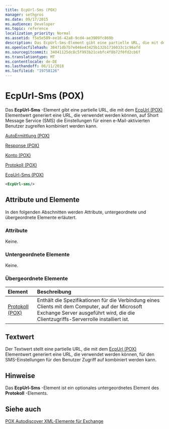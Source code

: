 ```yaml
---
title: EcpUrl-Sms (POX)
manager: sethgros
ms.date: 09/17/2015
ms.audience: Developer
ms.topic: reference
localization_priority: Normal
ms.assetid: f5e5e589-ee16-42a8-9cd4-ae3909fc869b
description: Das EcpUrl-Sms-Element gibt eine partielle URL, die mit dem EcpUrl (POX) Elementwert generiert eine URL, die verwendet werden können, auf Short Message Service (SMS) die Einstellungen für einen e-Mail-aktivierten Benutzer zugreifen kombiniert werden kann.
ms.openlocfilehash: 38471db7b7e046e43425b132b1716033c1c96afd
ms.sourcegitcommit: 34041125dc8c5f993b21cebfc4f8b72f0fd2cb6f
ms.translationtype: MT
ms.contentlocale: de-DE
ms.lasthandoff: 06/11/2018
ms.locfileid: "19758126"
---
```

# <a name="ecpurl-sms-pox"></a>EcpUrl-Sms (POX)

Das **EcpUrl-Sms** -Element gibt eine partielle URL, die mit dem [EcpUrl (POX)](ecpurl-pox.md) Elementwert generiert eine URL, die verwendet werden können, auf Short Message Service (SMS) die Einstellungen für einen e-Mail-aktivierten Benutzer zugreifen kombiniert werden kann. 
  
[AutoErmittlung (POX)](autodiscover-pox.md)
  
[Response (POX)](response-pox.md)
  
[Konto (POX)](account-pox.md)
  
[Protokoll (POX)](protocol-pox.md)
  
[EcpUrl-Sms (POX)](ecpurl-sms-pox.md)
  
```XML
<EcpUrl-sms/>
```

## <a name="attributes-and-elements"></a>Attribute und Elemente

In den folgenden Abschnitten werden Attribute, untergeordnete und übergeordnete Elemente erläutert.
  
### <a name="attributes"></a>Attribute

Keine.
  
### <a name="child-elements"></a>Untergeordnete Elemente

Keine.
  
### <a name="parent-elements"></a>Übergeordnete Elemente

|**Element**|**Beschreibung**|
|:-----|:-----|
|[Protokoll (POX)](protocol-pox.md) <br/> |Enthält die Spezifikationen für die Verbindung eines Clients mit dem Computer, auf der Microsoft Exchange Server ausgeführt wird, die die Clientzugriffs-Serverrolle installiert ist.  <br/> |
   
## <a name="text-value"></a>Textwert

Der Textwert stellt eine partielle URL, die mit dem [EcpUrl (POX)](ecpurl-pox.md) Elementwert generiert eine URL, die verwendet werden können, für den SMS-Einstellungen für den Benutzer Zugriff auf kombiniert werden kann. 
  
## <a name="remarks"></a>Hinweise

Das **EcpUrl-Sms** -Element ist ein optionales untergeordnetes Element des **Protokoll** -Elements. 
  
## <a name="see-also"></a>Siehe auch



[POX Autodiscover XML-Elemente für Exchange](pox-autodiscover-xml-elements-for-exchange.md)

